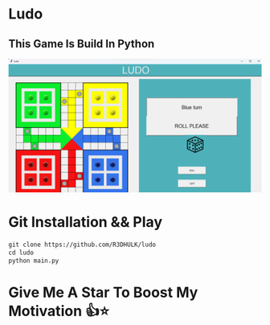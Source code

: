 # Ludo
## This Game Is Build In Python

![Ludo](<Screenshot 2023-08-29 205548-1.png>)

# Git Installation && Play
```
git clone https://github.com/R3DHULK/ludo
cd ludo
python main.py
```

# Give Me A Star To Boost My Motivation 👍⭐